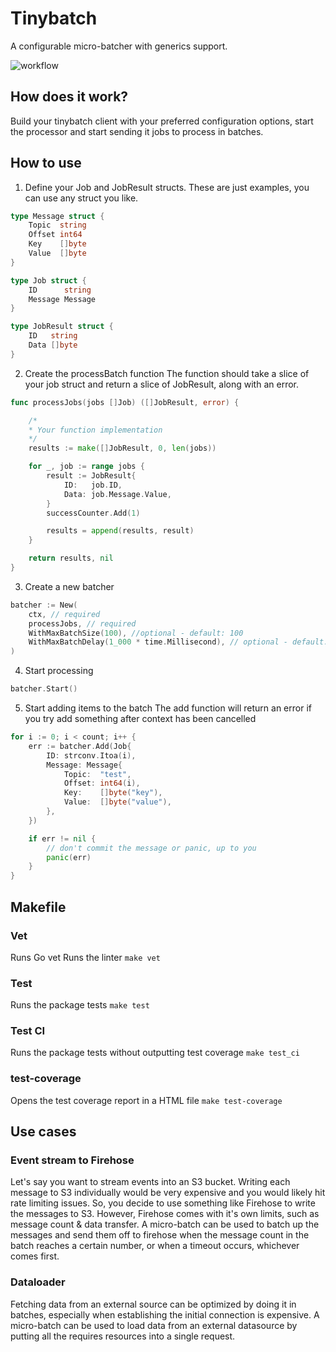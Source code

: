 # Tinybatch
A configurable micro-batcher with generics support.

![workflow](https://github.com/github/docs/actions/workflows/main.yml/badge.svg)

## How does it work?
Build your tinybatch client with your preferred configuration options, start the processor and start sending it jobs to process in batches.

## How to use
1. Define your Job and JobResult structs. These are just examples, you can use any struct you like.
```go
type Message struct {
	Topic  string
	Offset int64
	Key    []byte
	Value  []byte
}

type Job struct {
	ID      string
	Message Message
}

type JobResult struct {
	ID   string
	Data []byte
}
```
2. Create the processBatch function
The function should take a slice of your job struct and return a slice of JobResult, along with an error. 
```go
func processJobs(jobs []Job) ([]JobResult, error) {

	/*
	* Your function implementation
	*/
	results := make([]JobResult, 0, len(jobs))

	for _, job := range jobs {
		result := JobResult{
			ID:   job.ID,
			Data: job.Message.Value,
		}
		successCounter.Add(1)

		results = append(results, result)
	}

	return results, nil
}
```
3. Create a new batcher

```go
batcher := New(
	ctx, // required
	processJobs, // required
	WithMaxBatchSize(100), //optional - default: 100 
	WithMaxBatchDelay(1_000 * time.Millisecond), // optional - default: 1_000 * time.Millisecond
)
```
4. Start processing
```go
batcher.Start()
```

5. Start adding items to the batch
The add function will return an error if you try add something after context has been cancelled
```go
for i := 0; i < count; i++ {
	err := batcher.Add(Job{
		ID: strconv.Itoa(i),
		Message: Message{
			Topic:  "test",
			Offset: int64(i),
			Key:    []byte("key"),
			Value:  []byte("value"),
		},
	})

	if err != nil {
		// don't commit the message or panic, up to you
		panic(err)
	}
}
```

## Makefile
### Vet
Runs Go vet
Runs the linter
```make vet```

### Test
Runs the package tests
```make test```


### Test CI
Runs the package tests without outputting test coverage
```make test_ci```

### test-coverage
Opens the test coverage report in a HTML file
```make test-coverage```

## Use cases
### Event stream to Firehose
Let's say you want to stream events into an S3 bucket. Writing each message to S3 individually would be very expensive and you would likely hit rate limiting issues. So, you decide to use something like Firehose to write the messages to S3. However, Firehose comes with it's own limits, such as message count & data transfer. A micro-batch can be used to batch up the messages and send them off to firehose when the message count in the batch reaches a certain number, or when a timeout occurs, whichever comes first.

### Dataloader
Fetching data from an external source can be optimized by doing it in batches, especially when establishing the initial connection is expensive. A micro-batch can be used to load data from an external datasource by putting all the requires resources into a single request.